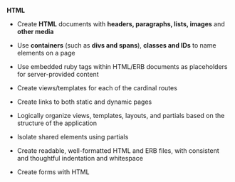 **HTML**

- Create **HTML** documents with **headers, paragraphs, lists, images** and **other media**

- Use **containers** (such as **divs and spans**), **classes and IDs** to name elements on a page

- Use embedded ruby tags within HTML/ERB documents as placeholders for server-provided content

- Create views/templates for each of the cardinal routes

- Create links to both static and dynamic pages

- Logically organize views, templates, layouts, and partials based on the structure of the application

- Isolate shared elements using partials

- Create readable, well-formatted HTML and ERB files, with consistent and thoughtful indentation and whitespace

- Create forms with HTML
